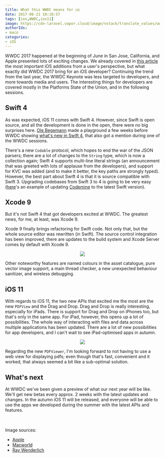 ```yaml
---
title: What this WWDC means for us
date: 2017-06-21 10:10:57
tags: [ios,WWDC,ios11]
image: https://cdn-laravel.vapor.cloud/image/nstack/translate_values/wwdc17-og_gKPiuvwlII.jpg
authorIds:
- maco
categories:
- iOS
---
```



WWDC 2017 happened at the beginning of June in San Jose, California, and Apple presented lots of exciting changes. We already covered in [this article](https://www.nodesagency.com/ios-11-top-new-features-additions/) the most important iOS additions from a user's perspective, but what exactly did WWDC 2017 bring for an iOS developer? Continuing the trend from the last year, the WWDC Keynote was less targeted to developers, and more towards media and users. The interesting things for developers are covered mostly in the Platforms State of the Union, and in the following sessions.

## Swift 4

As was expected, iOS 11 comes with Swift 4. However, since Swift is open source, and all the development is done in the open, there were no big surprises here. [Ole Begemann](https://twitter.com/olebegemann) made a playground a few weeks before WWDC showing [what's new in Swift 4](https://oleb.net/blog/2017/05/whats-new-in-swift-4-playground/), that also got a mention during one of the WWDC sessions. 

There's a new `Codable` protocol, which hopes to end the war of the JSON parsers; there are a lot of changes to the `String` type, which is now a collection again; Swift 4 supports multi-line literal strings (an announcement that was greeted with lots of applause from the developers), and support for KVC was added (and to make it better, the key paths are strongly typed). However, the best part about Swift 4 is that it is source compatible with Swift 3. Upgrading codebases from Swift 3 to 4 is going to be very easy ([here](https://github.com/nodes-ios/Codemine/commit/17cab6b9a3260357ba80c38ff091484ed1d7f80b)'s an example of updating [Codemine](https://github.com/nodes-ios/Codemin) to the latest Swift version).


## Xcode 9

But it's not Swift 4 that got developers excited at WWDC. The greatest news, for me, at least, was Xcode 9.

Xcode 9 finally brings refactoring for Swift code. Not only that, but the whole source editor was rewritten (in Swift). The source control integration has been improved, there are updates to the build system and Xcode Server comes by default with Xcode 9.

<p align="center"><img src="https://cdn-laravel.vapor.cloud/image/nstack/translate_values/xcode-3_oHKU9h4bxf.gif"/></p>

Other noteworthy features are named colours in the asset catalogue, pure vector image support, a main thread checker, a new unexpected behaviour sanitizer, and wireless debugging. 


## iOS 11

With regards to iOS 11, the two new APIs that excited me the most are the new `PDFView` and the Drag and Drop. Drag and Drop is really interesting, especially for iPads. There is support for Drag and Drop on iPhones too, but that's only in the same app. For iPad, however, this opens up a lot of possibilities. The whole way of interacting with files and data across multiple applications has been updated. There are a lot of new possibilities for app developers, and I can't wait to see iPad-optimised apps in autumn.

<p align="center"><img src="https://cdn-laravel.vapor.cloud/image/nstack/translate_values/ios_11_drag_and_drop_pltFnWyKjL.gif"/></p>


Regarding the new `PDFViewer`, I'm looking forward to not having to use a web view for displaying pdfs; even though that's fast, convenient and it worked, that always seemed a bit like a sub-optimal solution.


## What's next

At WWDC we've been given a preview of what our next year will be like. We'll get new betas every approx. 2 weeks with the latest updates and changes. In the autumn iOS 11 will be released, and everyone will be able to use the apps we developed during the summer with the latest APIs and features. 

<br><br>
Image sources:
- [Apple](https://developer.apple.com/wwdc/images/wwdc17-og.jpg)
- [Macworld](http://www.macworld.co.uk/review/ios-apps/ios-11-vs-ios-10-3660096/)
- [Ray Wenderlich](https://www.raywenderlich.com/163940/wwdc-2017-initial-impressions)

